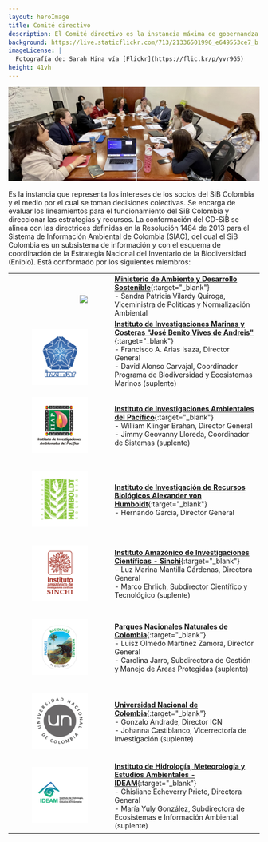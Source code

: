 ```yaml
---
layout: heroImage
title: Comité directivo
description: El Comité directivo es la instancia máxima de gobernandza del SiB Colombia
background: https://live.staticflickr.com/713/21336501996_e649553ce7_b.jpg
imageLicense: |
  Fotografía de: Sarah Hina vía [Flickr](https://flic.kr/p/yvr9G5) 
height: 41vh
---
```


![Reunión del Comité Directivo del SiB Colombia 2023](/acercade/imagenes/CD-SiB-2023.jpg)

Es la instancia que representa los intereses de los socios del SiB Colombia y el medio por el cual se toman decisiones colectivas. Se encarga de evaluar los lineamientos para el funcionamiento del SiB Colombia y direccionar las estrategias y recursos. 
La conformación del CD-SiB se alinea con las directrices definidas en la Resolución 1484 de 2013 para el Sistema de Información Ambiental de Colombia (SIAC), del cual el SiB Colombia es un subsistema de información y con el esquema de coordinación de la Estrategia Nacional del Inventario de la Biodiversidad (Enibio). Está conformado por los siguientes miembros:

|     |      |
|-----|------|
|<figure class="image is-128x128"><img style="padding-left: 0px; padding-bottom: 0px; padding-right: 0px; padding-top: 0px; float: right; text-align: center;" src="https://upload.wikimedia.org/wikipedia/commons/6/6f/Logo-minambiente-2022.png"></figure>|[**Ministerio de Ambiente y Desarrollo Sostenible**](http://www.minambiente.gov.co/){:target="_blank"}<br>- Sandra Patricia Vilardy Quiroga, Viceministra de Políticas y Normalización Ambiental |
|<figure class="image is-128x128"><img style="padding-left: 0px; padding-bottom: 0px; padding-right: 0px; padding-top: 0px; float: right; text-align: center;" src="/assets/images/logosEntidades/Invemar.jpg"></figure>|[**Instituto de Investigaciones Marinas y Costeras "José Benito Vives de Andreis"**](http://www.invemar.org.co/){:target="_blank"}<br>- Francisco A. Arias Isaza, Director General<br>- David Alonso Carvajal, Coordinador Programa de Biodiversidad y Ecosistemas Marinos (suplente) |
|<figure class="image is-128x128"><img src="/assets/images/logosEntidades/IIAP.jpg"></figure>|[**Instituto de Investigaciones Ambientales del Pacífico**](https://iiap.org.co/){:target="_blank"}<br>- William Klinger Brahan, Director General<br>- Jimmy Geovanny Lloreda, Coordinador de Sistemas (suplente) |
|<figure class="image is-128x128"><img src="/assets/images/logosEntidades/InstitutoHumboldt.jpg"></figure>|[**Instituto de Investigación de Recursos Biológicos Alexander von Humboldt**](http://www.humboldt.org.co/es/){:target="_blank"}<br>- Hernando Garcia, Director General<br>|
|<figure class="image is-128x128"><img src="/assets/images/logosEntidades/SINCHI.jpg"></figure>|[**Instituto Amazónico de Investigaciones Científicas - Sinchi**](http://www.sinchi.org.co/){:target="_blank"}<br>- Luz Marina Mantilla Cárdenas, Directora General<br>- Marco Ehrlich, Subdirector Científico y Tecnológico (suplente) |
|<figure class="image is-128x128"><img src="/assets/images/logosEntidades/PNN.jpg"></figure>|[**Parques Nacionales Naturales de Colombia**](http://www.parquesnacionales.gov.co/portal/es/){:target="_blank"}<br>- Luisz Olmedo Martínez Zamora, Director General<br>- Carolina Jarro, Subdirectora de Gestión y Manejo de Áreas Protegidas (suplente) |
|<figure class="image is-128x128"><img src="/assets/images/logosEntidades/UN.jpg"></figure>|[**Universidad Nacional de Colombia**](http://unal.edu.co/){:target="_blank"}<br>- Gonzalo Andrade, Director ICN<br>- Johanna Castiblanco, Vicerrectoría de Investigación (suplente) |
|<figure class="image is-128x128"><img src="/assets/images/logosEntidades/IDEAM.jpg"></figure>|[**Instituto de Hidrología, Meteorología y Estudios Ambientales - IDEAM**](http://www.ideam.gov.co/){:target="_blank"}<br>- Ghisliane Echeverry Prieto, Directora General<br>- María Yuly González, Subdirectora de Ecosistemas e Información Ambiental (suplente) |
